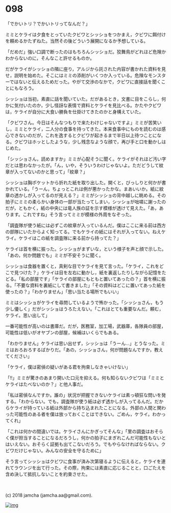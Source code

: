 # 098

「でかいトリ？でかいトリってなんだ？」  

ミミとケライは夕食をとっていたクビワとシッショをつかまえ，クビワに餌付けを頼めるかたずねた。当然その後どういう展開になるか予想している。  

「だめだ」強い口調で断ったのはもちろんシッショだ。狡舞鳥がどれほど危険かわからないのに，そんなこと許せるものか。  

だがケライがシッショの隣に座り，アルジから託された内容が書かれた資料を見せ，説明を始めた。そこにはミミの添削がいくつか入っている。危険なモンスターではないと伝えるためだった。やがて交渉のなかで，クビワに直接話を聞くことにもなろう。  

シッショは当初，素直に話を聞いていた。だがあるとき，文書に目をこらし，何かに気付いたのか，少し怪訝な表情で資料とケライを見比べる。かたやクビワは，ケライが自分に大食い勝負を仕掛けてきたのかと身構えていた。  

「クビワさん。今日はそんなつもりで来たわけじゃないですよ」ミミが苦笑いし，ミミとケライ，二人分の食事を持ってきた。本来食事中にものを読むのは感心できないのだが，これを逸するとクビワが起きるまで半日以上待つことになる。クビワはホッとしたような，少し残念なような顔で，再び手と口を動かしはじめた。  

「シッショさん，読めますか」ミミが心配そうに聞く。ケライがそれほど汚い字だとは思わなかったが。「ん，いや，そういうわけじゃないよ。ただどうして紋章が入ってないのかと思って」「紋章？」  

シッショは胸ポケットから折れた紙を取り出した。開くと，びっしりと何かが書かれている。「うーん，ちょっとこれは例が悪かったかな。まあいいか。紙に紋章の透かしが入ってるのが見える？」ミミがシッショの背中越しに眺める。その拍子にミミの柔らかい身体の一部が当たってしまい，シッショが咄嗟に謝ったのだが，ともかく，紙の中央には竜人族の証を示す模様が透けて見えた。「あ，あります。これですね」そう言ってミミが模様の外周をなぞった。  

「調査隊が使う紙には必ずこの紋章が入っているんだ。僕はここに来る前は西方の部隊にいたからよく知ってる。でもケライの紙にはそれが入ってない。ねえケライ。ケライはこの紙を調査隊に来る前から持ってた？」  

ケライは首を横に振った。シッショがまずいな，という様子を声と顔で示した。「あの，何か問題でも」ミミが不安そうに聞く。  

シッショは食器を置くと，真剣な目でケライを見て言った。「ケライ，これをどこで見つけた？」ケライは目を左右に動かし，紙を裏返したりしながら記憶をたどる。「私の部屋です」「ケライの部屋にもともと置いてあったの？」首を横に振る。「不要な資料を裏紙にして書きました」「その資料はどこに置いてあった紙を使ったの？」「わかりません」「思い当たる場所でもいい」  

ミミはシッショがケライを尋問しているようで怖かった。「シッショさん，もう少し優しく」だがシッショはうろたえない。「これはとても重要なんだ。頼む，ケライ。思い出して」  

一番可能性が高いのは書庫だ。だが，医務室，加工場，武器庫，各隊員の部屋，可能性は低いがオヤブンの部屋，候補はいくらでもある。  

「わかりません」ケライは思い出せず，シッショは「うーん…」とうなった。ミミはおろおろするばかりだ。「あの，シッショさん，何が問題なんですか，教えてください」  

「ケライ，僕は密偵の疑いがある君を拘束しなきゃいけない」  

「!!」ミミが驚きのあまり開いた口元を抑える。何も知らないクビワは「ミミとケライはたべないのか？」と他人事だ。  

「私は密偵なんですか。誰の」状況が把握できないケライは素っ頓狂な問いを発する。「わからない。でも，調査隊が使う紙は必ず透かしが入ってるんだ。だからケライが持っている紙は外部から持ち込まれたことになる。外部の人間と関わった可能性のある者を僕は放っておくことはできない。ごめん，ケライ。わかってくれ」  

「これは何かの間違いでは。ケライさんにかぎってそんな」「里の調査はおそらく僕が担当することになるだろうし，何かの拍子にまぎれこんだ可能性もないとはいえない。おそらく証拠も出てこないだろう。でもやらなければならない。クビワだけじゃない。みんなの安全を守るために」  

そう言ってシッショはクビワに食事が済み次第寝るように伝えると，ケライを連れてラウンジを出て行った。その際，拘束には素直に応じることと，口ごたえを含め決して抵抗しないことを約束させた。  

<br>  
<br>  
(c) 2018 jamcha (jamcha.aa@gmail.com).  

[![img](http://i.creativecommons.org/l/by-nc-sa/4.0/88x31.png)](http://creativecommons.org/licenses/by-nc-sa/4.0/deed)